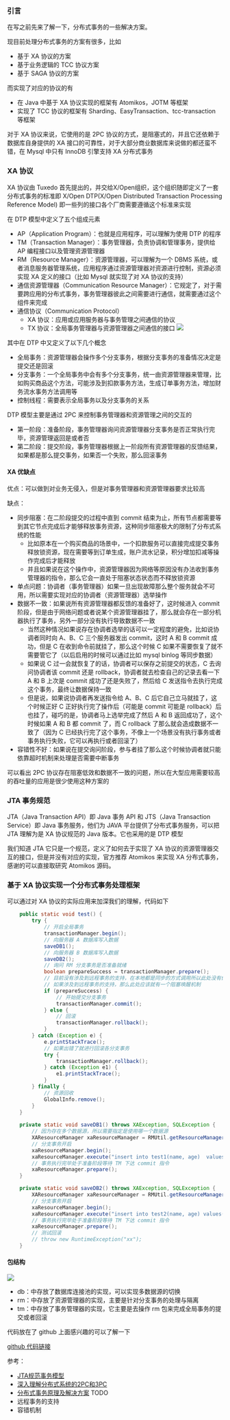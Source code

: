 ### 引言
在写之前先来了解一下，分布式事务的一些解决方案。  

现目前处理分布式事务的方案有很多，比如
- 基于 XA 协议的方案
- 基于业务逻辑的 TCC 协议方案
- 基于 SAGA 协议的方案 

而实现了对应的协议的有  

- 在 Java 中基于 XA 协议实现的框架有 Atomikos，JOTM 等框架
- 实现了 TCC 协议的框架有 Sharding、EasyTransaction、tcc-transaction 等框架  

对于 XA 协议来说，它使用的是 2PC 协议的方式，是阻塞式的，并且它还依赖于数据库自身提供的 XA 接口的可靠性，对于大部分商业数据库来说做的都还蛮不错，在 Mysql 中只有 InnoDB 引擎支持 XA 分布式事务
### XA 协议
XA 协议由 Tuxedo 首先提出的，并交给X/Open组织，这个组织随即定义了一套分布式事务的标准即
X/Open DTP(X/Open Distributed Transaction Processing Reference Model) 即一些列的接口各个厂商需要遵循这个标准来实现

在 DTP 模型中定义了五个组成元素
- AP（Application Program）：也就是应用程序，可以理解为使用 DTP 的程序
- TM（Transaction Manager）：事务管理器，负责协调和管理事务，提供给 AP 编程接口以及管理资源管理器
- RM（Resource Manager）：资源管理器，可以理解为一个 DBMS 系统，或者消息服务器管理系统，应用程序通过资源管理器对资源进行控制，资源必须实现 XA 定义的接口（比如 Mysql 就实现了对 XA 协议的支持）
- 通信资源管理器（Communication Resource Manager）：它规定了，对于需要跨应用的分布式事务，事务管理器彼此之间需要进行通信，就需要通过这个组件来完成
- 通信协议（Communication Protocol）
  + XA 协议：应用或应用服务器与事务管理之间通信的协议
  + TX 协议：全局事务管理器与资源管理器之间通信的接口
![](https://user-gold-cdn.xitu.io/2019/10/13/16dc451f8b46ad75?w=760&h=788&f=png&s=278515)

其中在 DTP 中又定义了以下几个概念
- 全局事务：资源管理器会操作多个分支事务，根据分支事务的准备情况决定是提交还是回滚
- 分支事务：一个全局事务中会有多个分支事务，统一由资源管理器来管理，比如购买商品这个方法，可能涉及到扣款事务方法，生成订单事务方法，增加财务流水事务方法调用等
- 控制线程：需要表示全局事务以及分支事务的关系

DTP 模型主要是通过 2PC 来控制事务管理器和资源管理之间的交互的
- 第一阶段：准备阶段，事务管理器询问资源管理器分支事务是否正常执行完毕，资源管理返回是或者否
- 第二阶段：提交阶段，事务管理器根据上一阶段所有资源管理器的反馈结果，如果都是那么提交事务，如果否一个失败，那么回滚事务

#### XA 优缺点
优点：可以做到对业务无侵入，但是对事务管理器和资源管理器要求比较高  

缺点：
- 同步阻塞：在二阶段提交的过程中直到 commit 结束为止，所有节点都需要等到其它节点完成后才能够释放事务资源，这种同步阻塞极大的限制了分布式系统的性能
  + 比如原本在一个购买商品的场景中，一个扣款服务可以直接完成提交事务释放锁资源，现在需要等到订单生成，账户流水记录，积分增加扣减等操作完成后才能释放
  + 并且如果说在这个操作中，资源管理器因为网络等原因没有办法收到事务管理器的指令，那么它会一直处于阻塞状态状态而不释放锁资源
- 单点问题：协调者（事务管理器）如果一旦出现故障那么整个服务就会不可用，所以需要实现对应的协调者（资源管理器）选举操作
- 数据不一致：如果说所有资源管理器都反馈的准备好了，这时候进入 commit 阶段，但是由于网络问题或者说某个资源管理器挂了，那么就会存在一部分机器执行了事务，另外一部分没有执行导致数据不一致
  + 当然这种情况如果说存在协调者选举的话可以一定程度的避免，比如说协调者同时向 A、B、C 三个服务器发出 commit，这时 A 和 B commit 成功，但是 C 在收到命令前就挂了，那么这个时候 C 如果不需要恢复了就不需要管它了（以后启用的时候可以通过比如 mysql binlog 等同步数据）
  + 如果说 C 过一会就恢复了的话，协调者可以保存之前提交的状态，C 去询问协调者该 commit 还是 rollback，协调者就去检查自己的记录去看一下 A 和 B 上次是 commit 成功了还是失败了，然后给 C 发送指令去执行完成这个事务，最终让数据保持一致
  + 但是说，如果说协调者再发送指令给 A、B、C 后它自己立马就挂了，这个时候正好 C 正好执行完了操作后（可能是 commit 可能是 rollback）后也挂了，碰巧的是，协调者马上选举完成了然后 A 和 B 返回成功了，这个时候如果 A 和 B 都 commit 了，而 C rollback 了那么就会造成数据不一致了（因为 C 已经执行完了这个事务，不像上一个场景没有执行事务或者事务执行失败，它可以再执行或者回滚了）
- 容错性不好：如果说在提交询问阶段，参与者挂了那么这个时候协调者就只能依靠超时机制来处理是否需要中断事务

可以看出 2PC 协议存在阻塞低效和数据不一致的问题，所以在大型应用需要较高的吞吐量的应用是很少使用这种方案的

### JTA 事务规范
JTA（Java Transaction API）即 Java 事务 API 和 JTS（Java Transaction Service）即 Java 事务服务，他们为 JAVA 平台提供了分布式事务服务，可以把 JTA 理解为是 XA 协议规范的 Java 版本。它也采用的是 DTP 模型  

我们知道 JTA 它只是一个规范，定义了如何去于实现了 XA 协议的资源管理器交互的接口，但是并没有对应的实现，官方推荐 Atomikos 来实现 XA 分布式事务，感谢的可以直接取研究 Atomikos 源码。  
### 基于 XA 协议实现一个分布式事务处理框架
可以通过对 XA 协议的实际应用来加深我们的理解，代码如下
```java
    public static void test() {
        try {
            // 开启全局事务
            transactionManager.begin();
            // 向服务器 A 数据库写入数据
            saveDB1();
            // 向服务器 B 数据库写入数据
            saveDB2();
            // 询问 RM 分支事务是否准备就绪
            boolean prepareSuccess = transactionManager.prepare();
            // 目前没有涉及到远程事务的支持，在本地都是同步的方式调用所以此处没有做做阻塞等待而是返回立刻知道是否成功
            // 如果涉及到远程事务的支持，那么此处应该就有一个阻塞唤醒机制
            if (prepareSuccess) {
                // 开始提交分支事务
                transactionManager.commit();
            } else {
                // 回滚
                transactionManager.rollback();
            }
        } catch (Exception e) {
            e.printStackTrace();
            // 如果出错了就进行回滚各分支事务
            try {
                transactionManager.rollback();
            } catch (Exception e1) {
                e1.printStackTrace();
            }
        } finally {
            // 资源回收
            GlobalInfo.remove();
        }
    }
    
    private static void saveDB1() throws XAException, SQLException {
        // 因为存在多个数据源，所以需要指定是使用哪一个数据源
        XAResourceManager xaResourceManager = RMUtil.getResourceManager(dbPool1);
        // 分支事务开启
        xaResourceManager.begin();
        xaResourceManager.execute("insert into test1(name, age)  values('pt', 21)");
        // 事务执行完毕处于准备阶段等待 TM 下达 commit 指令
        xaResourceManager.prepare();
    }

    private static void saveDB2() throws XAException, SQLException {
        XAResourceManager xaResourceManager = RMUtil.getResourceManager(dbPool2);
        // 分支事务开启
        xaResourceManager.begin();
        xaResourceManager.execute("insert into test2(name, age) values('tom', 22)");
        // 事务执行完毕处于准备阶段等待 TM 下达 commit 指令
        xaResourceManager.prepare();
        // 测试回滚
        // throw new RuntimeException("xx");
    }
```
#### 包结构
![](https://user-gold-cdn.xitu.io/2019/10/13/16dc48473aeccdf5?w=538&h=606&f=png&s=57765)
- db：中存放了数据库连接池的实现，可以实现多数据源的切换
- rm：中存放了资源管理器的实现，主要是针对分支事务的处理与隔离
- tm：中存放了事务管理器的实现，它主要是去操作 rm 包来完成全局事务的提交或者回滚

代码放在了 github 上面感兴趣的可以了解一下

[github 代码链接](https://github.com/jianghu-coding/RTranscation)

参考：
- [JTA规范事务模型](http://www.tianshouzhi.com/api/tutorials/distributed_transaction/386)
- [深入理解分布式系统的2PC和3PC](https://www.hollischuang.com/archives/1580)
- [分布式事务原理及解决方案](https://juejin.im/post/5bf379b4e51d457e052fe5e0#heading-4)
TODO
- 远程事务的支持 
- 容错机制